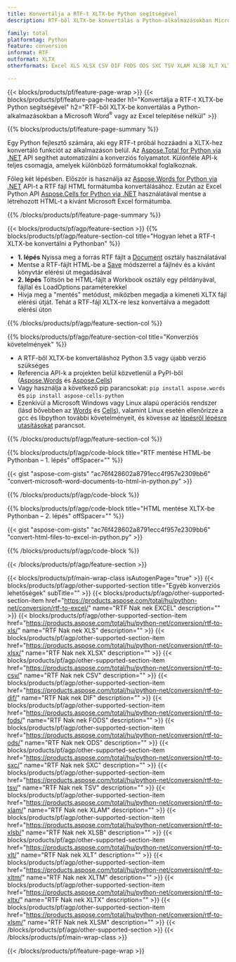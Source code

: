 ```yaml
---
title: Konvertálja a RTF-t XLTX-be Python segítségével
description: RTF-ből XLTX-be konvertálás a Python-alkalmazásokban Microsoft Word vagy Excel használata nélkül 

family: total
platformtag: Python
feature: conversion
informat: RTF
outformat: XLTX
otherformats: Excel XLS XLSX CSV DIF FODS ODS SXC TSV XLAM XLSB XLT XLTM XLSM XLTX

---
```

{{< blocks/products/pf/feature-page-wrap >}}
{{< blocks/products/pf/feature-page-header h1="Konvertálja a RTF-t XLTX-be Python segítségével" h2="RTF-ből XLTX-be konvertálás a Python-alkalmazásokban a Microsoft Word<sup>&reg;</sup> vagy az Excel telepítése nélkül" >}}

{{% blocks/products/pf/feature-page-summary %}}

Egy Python fejlesztő számára, aki egy RTF-t próbál hozzáadni a XLTX-hez konvertáló funkciót az alkalmazáson belül. Az [Aspose.Total for Python via .NET](https://products.aspose.com/total/python-net/) API segíthet automatizálni a konverziós folyamatot. Különféle API-k teljes csomagja, amelyek különböző formátumokkal foglalkoznak.

Főleg két lépésben. Először is használja az [Aspose.Words for Python via .NET](https://products.aspose.com/words/python-net/) API-t a RTF fájl HTML formátumba konvertálásához. Ezután az Excel Python API [Aspose.Cells for Python via .NET](https://products.aspose.com/cells/python-net/) használatával mentse a létrehozott HTML-t a kívánt Microsoft Excel formátumba. 

{{% /blocks/products/pf/feature-page-summary %}}

{{< blocks/products/pf/agp/feature-section >}}
{{% blocks/products/pf/agp/feature-section-col title="Hogyan lehet a RTF-t XLTX-be konvertálni a Pythonban" %}}
- **1. lépés** Nyissa meg a forrás RTF fájlt a [Document](https://reference.aspose.com/words/python-net/aspose.words/document/) osztály használatával
- Mentse a RTF-fájlt HTML-be a [Save](https://reference.aspose.com/words/python-net/aspose.words/document/save/) módszerrel a fájlnév és a kívánt könyvtár elérési út megadásával
-  **2. lépés** Töltsön be HTML-fájlt a Workbook osztály egy példányával, fájllal és LoadOptions paraméterekkel
-  Hívja meg a "mentés" metódust, miközben megadja a kimeneti XLTX fájl elérési útját. Tehát a RTF-fájl XLTX-re lesz konvertálva a megadott elérési úton

{{% /blocks/products/pf/agp/feature-section-col %}}

{{% blocks/products/pf/agp/feature-section-col title="Konverziós követelmények" %}}

- A RTF-ből XLTX-be konvertáláshoz Python 3.5 vagy újabb verzió szükséges
- Referencia API-k a projekten belül közvetlenül a PyPI-ből ([Aspose.Words](https://pypi.org/project/aspose-words/) és [Aspose.Cells](https://pypi.org/project/aspose-cells-python/))
-  Vagy használja a következő pip parancsokat: ```pip install aspose.words``` és ```pip install aspose-cells-python``` 
-  Ezenkívül a Microsoft Windows vagy Linux alapú operációs rendszer (lásd bővebben az [Words](https://docs.aspose.com/words/python-net/system-requirements/) és [Cells](https://docs.aspose.com/cells/python-net/getting-started/#installation)), valamint Linux esetén ellenőrizze a gcc és libpython további követelményeit, és kövesse az [lépésről lépésre utasításokat](https://docs.aspose.com/words/python-net/installation/) parancsot.
 

{{% /blocks/products/pf/agp/feature-section-col %}}

{{% blocks/products/pf/agp/code-block title="RTF mentése HTML-be Pythonban – 1. lépés" offSpacer="" %}}

{{< gist "aspose-com-gists" "ac76f428602a8791ecc4f957e2309bb6" "convert-microsoft-word-documents-to-html-in-python.py" >}}

{{% /blocks/products/pf/agp/code-block %}}

{{% blocks/products/pf/agp/code-block title="HTML mentése XLTX-be Pythonban – 2. lépés" offSpacer="" %}}

{{< gist "aspose-com-gists" "ac76f428602a8791ecc4f957e2309bb6" "convert-html-files-to-excel-in-python.py" >}}

{{% /blocks/products/pf/agp/code-block %}}

{{< /blocks/products/pf/agp/feature-section >}}

{{< blocks/products/pf/main-wrap-class isAutogenPage="true" >}}
{{< blocks/products/pf/agp/other-supported-section title="Egyéb konverziós lehetőségek" subTitle="" >}}
{{< blocks/products/pf/agp/other-supported-section-item href="https://products.aspose.com/total/hu/python-net/conversion/rtf-to-excel/" name="RTF Nak nek EXCEL" description="" >}}
{{< blocks/products/pf/agp/other-supported-section-item href="https://products.aspose.com/total/hu/python-net/conversion/rtf-to-xls/" name="RTF Nak nek XLS" description="" >}}
{{< blocks/products/pf/agp/other-supported-section-item href="https://products.aspose.com/total/hu/python-net/conversion/rtf-to-xlsx/" name="RTF Nak nek XLSX" description="" >}}
{{< blocks/products/pf/agp/other-supported-section-item href="https://products.aspose.com/total/hu/python-net/conversion/rtf-to-csv/" name="RTF Nak nek CSV" description="" >}}
{{< blocks/products/pf/agp/other-supported-section-item href="https://products.aspose.com/total/hu/python-net/conversion/rtf-to-dif/" name="RTF Nak nek DIF" description="" >}}
{{< blocks/products/pf/agp/other-supported-section-item href="https://products.aspose.com/total/hu/python-net/conversion/rtf-to-fods/" name="RTF Nak nek FODS" description="" >}}
{{< blocks/products/pf/agp/other-supported-section-item href="https://products.aspose.com/total/hu/python-net/conversion/rtf-to-ods/" name="RTF Nak nek ODS" description="" >}}
{{< blocks/products/pf/agp/other-supported-section-item href="https://products.aspose.com/total/hu/python-net/conversion/rtf-to-sxc/" name="RTF Nak nek SXC" description="" >}}
{{< blocks/products/pf/agp/other-supported-section-item href="https://products.aspose.com/total/hu/python-net/conversion/rtf-to-tsv/" name="RTF Nak nek TSV" description="" >}}
{{< blocks/products/pf/agp/other-supported-section-item href="https://products.aspose.com/total/hu/python-net/conversion/rtf-to-xlam/" name="RTF Nak nek XLAM" description="" >}}
{{< blocks/products/pf/agp/other-supported-section-item href="https://products.aspose.com/total/hu/python-net/conversion/rtf-to-xlsb/" name="RTF Nak nek XLSB" description="" >}}
{{< blocks/products/pf/agp/other-supported-section-item href="https://products.aspose.com/total/hu/python-net/conversion/rtf-to-xlt/" name="RTF Nak nek XLT" description="" >}}
{{< blocks/products/pf/agp/other-supported-section-item href="https://products.aspose.com/total/hu/python-net/conversion/rtf-to-xltm/" name="RTF Nak nek XLTM" description="" >}}
{{< blocks/products/pf/agp/other-supported-section-item href="https://products.aspose.com/total/hu/python-net/conversion/rtf-to-xltx/" name="RTF Nak nek XLTX" description="" >}}
{{< blocks/products/pf/agp/other-supported-section-item href="https://products.aspose.com/total/hu/python-net/conversion/rtf-to-xlsm/" name="RTF Nak nek XLSM" description="" >}}
{{< /blocks/products/pf/agp/other-supported-section >}}
{{< /blocks/products/pf/main-wrap-class >}}

{{< /blocks/products/pf/feature-page-wrap >}}